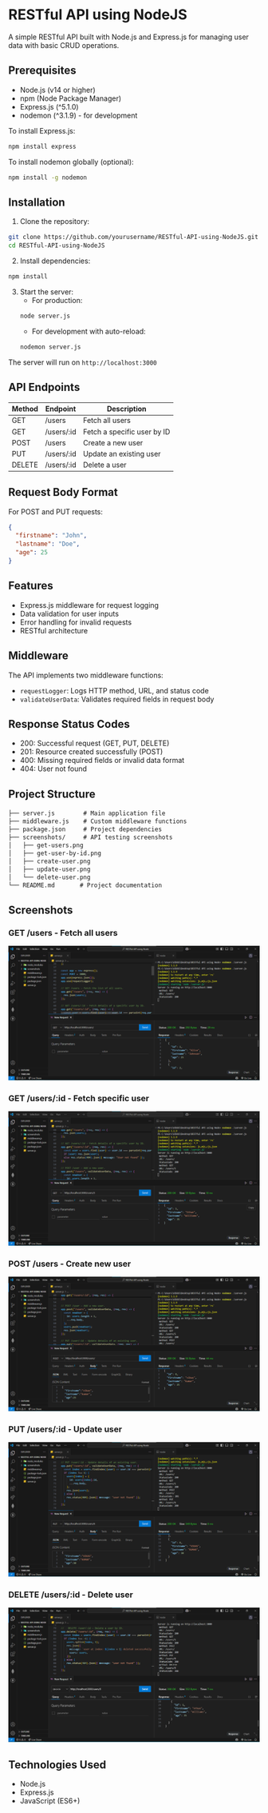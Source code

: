# RESTful API using NodeJS

A simple RESTful API built with Node.js and Express.js for managing user data with basic CRUD operations.

## Prerequisites

- Node.js (v14 or higher)
- npm (Node Package Manager)
- Express.js (^5.1.0)
- nodemon (^3.1.9) - for development

To install Express.js:

```bash
npm install express
```

To install nodemon globally (optional):

```bash
npm install -g nodemon
```

## Installation

1. Clone the repository:

```bash
git clone https://github.com/yourusername/RESTful-API-using-NodeJS.git
cd RESTful-API-using-NodeJS
```

2. Install dependencies:

```bash
npm install
```

3. Start the server:
   - For production:
   ```bash
   node server.js
   ```
   - For development with auto-reload:
   ```bash
   nodemon server.js
   ```

The server will run on `http://localhost:3000`

## API Endpoints

| Method | Endpoint   | Description                 |
| ------ | ---------- | --------------------------- |
| GET    | /users     | Fetch all users             |
| GET    | /users/:id | Fetch a specific user by ID |
| POST   | /users     | Create a new user           |
| PUT    | /users/:id | Update an existing user     |
| DELETE | /users/:id | Delete a user               |

## Request Body Format

For POST and PUT requests:

```json
{
  "firstname": "John",
  "lastname": "Doe",
  "age": 25
}
```

## Features

- Express.js middleware for request logging
- Data validation for user inputs
- Error handling for invalid requests
- RESTful architecture

## Middleware

The API implements two middleware functions:

- `requestLogger`: Logs HTTP method, URL, and status code
- `validateUserData`: Validates required fields in request body

## Response Status Codes

- 200: Successful request (GET, PUT, DELETE)
- 201: Resource created successfully (POST)
- 400: Missing required fields or invalid data format
- 404: User not found

## Project Structure

```
├── server.js        # Main application file
├── middleware.js    # Custom middleware functions
├── package.json     # Project dependencies
├── screenshots/     # API testing screenshots
│   ├── get-users.png
│   ├── get-user-by-id.png
│   ├── create-user.png
│   ├── update-user.png
│   └── delete-user.png
└── README.md       # Project documentation
```

## Screenshots

### GET /users - Fetch all users

![Get All Users](/screenshots/get-users.png)

### GET /users/:id - Fetch specific user

![Get Single User](/screenshots/get-user-by-id.png)

### POST /users - Create new user

![Create User](/screenshots/create-user.png)

### PUT /users/:id - Update user

![Update User](/screenshots/update-user.png)

### DELETE /users/:id - Delete user

![Delete User](/screenshots/delete-user.png)

## Technologies Used

- Node.js
- Express.js
- JavaScript (ES6+)
